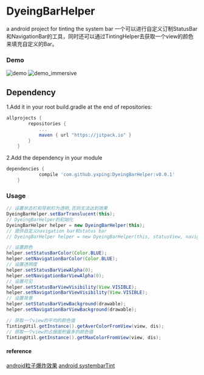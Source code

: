 # DyeingBarHelper
a android project for tinting the system bar
一个可以进行自定义订制StatusBar和NavigationBar的工具，同时还可以通过TintingHelper去获取一个view的颜色来填充自定义的Bar。

### Demo
![demo](https://github.com/yxping/DyeingBarHelper/raw/master/demo.gif)
![demo_immersive](https://github.com/yxping/DyeingBarHelper/raw/master/demo_immersive.gif)

## Dependency
1.Add it in your root build.gradle at the end of repositories:
``` gradle
allprojects {
		repositories {
			...
			maven { url "https://jitpack.io" }
		}
	}
```
2.Add the dependency in your module
``` gradle
dependencies {
	        compile 'com.github.yxping:DyeingBarHelper:v0.0.1'
	}
```
### Usage
``` java
// 设置状态栏和导航栏为透明,否则无法达到效果
DyeingBarHelper.setBarTranslucent(this);
// DyeingBarHelper的初始化
DyeingBarHelper helper = new DyeingBarHelper(this);
// 提供自定义navigation bar和status bar
// DyeingBarHelper helper = new DyeingBarHelper(this, statusView, navigationView);

// 设置颜色
helper.setStatusBarColor(Color.BLUE);
helper.setNavigationBarColor(Color.BLUE);
// 设置透明度
helper.setStatusBarViewAlpha(0);
helper.setNavigationBarViewAlpha(0);
// 设置可见
helper.setStatusBarViewVisibility(View.VISIBLE);
helper.setNavigationBarViewVisibility(View.VISIBLE);
// 设置背景
helper.setStatusBarViewBackground(drawable);
helper.setNavigationBarViewBackground(drawable);

// 获取一个view的平均的颜色值
TintingUtil.getInstance().getAverColorFromView(view, dis);
// 获取一个view的占据面积最多的颜色值
TintingUtil.getInstance().getMaxColorFromView(view, dis);
```

#### reference
[android粒子爆炸效果](http://blog.csdn.net/crazy__chen/article/details/50149619) 
[android systembarTint](https://github.com/jgilfelt/SystemBarTint)
